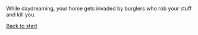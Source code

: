 While daydreaming, your home gets invaded by burglers who rob your stuff and kill you.

[Back to start](Start.txt)
